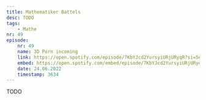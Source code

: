 ```yaml
---
title: Mathematiker Battels
desc: TODO
tags:
    - Mathe
nr: 49
episode:
    nr: 49
    name: 3D Porn incoming
    link: https://open.spotify.com/episode/7KbYJcd2YursyiURjURyqR?si=5e2ee96ea93e444b
    embed: https://open.spotify.com/embed/episode/7KbYJcd2YursyiURjURyqR?utm_source=generator&theme=0&t=3634
    date: 24.06.2022
    timestamp: 3634
---
```

TODO